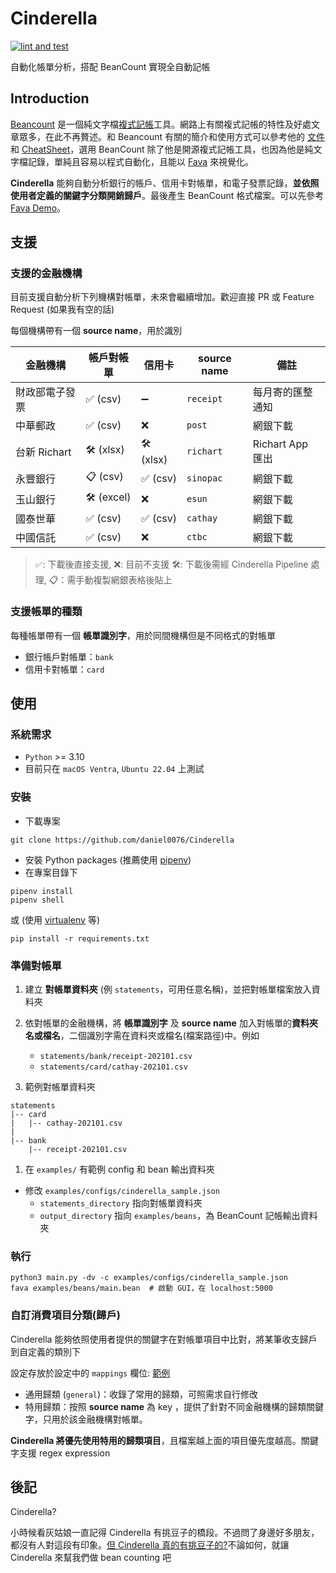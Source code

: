 Cinderella
===
[![lint and test](https://github.com/daniel0076/Cinderella/actions/workflows/main.yml/badge.svg?branch=main)](https://github.com/daniel0076/Cinderella/actions/workflows/main.yml)

自動化帳單分析，搭配 BeanCount 實現全自動記帳

## Introduction

[Beancount](https://github.com/beancount/beancount) 是一個純文字檔[複式記帳](https://zh.wikipedia.org/wiki/复式簿记)工具。網路上有關複式記帳的特性及好處文章眾多，在此不再贅述。和 Beancount 有關的簡介和使用方式可以參考他的 [文件](https://beancount.github.io/docs/) 和 [CheatSheet](https://beancount.github.io/docs/beancount_cheat_sheet.html)，選用 BeanCount 除了他是開源複式記帳工具，也因為他是純文字檔記錄，單純且容易以程式自動化，且能以 [Fava](https://github.com/beancount/fava) 來視覺化。

**Cinderella** 能夠自動分析銀行的帳戶、信用卡對帳單，和電子發票記錄，**並依照使用者定義的關鍵字分類開銷歸戶**。最後產生 BeanCount 格式檔案。可以先參考 [Fava Demo](https://fava.pythonanywhere.com)。

## 支援

### 支援的金融機構

目前支援自動分析下列機構對帳單，未來會繼續增加。歡迎直接 PR 或 Feature Request (如果我有空的話)

每個機構帶有一個 **source name**，用於識別


| 金融機構         | 帳戶對帳單  | 信用卡      | **source name**   | 備註 |
| -----------      | ----------- | ----------- | -----------       | ----------- |
| 財政部電子發票   | ✅ (csv)    |➖           | `receipt`         | 每月寄的匯整通知  |
| 中華郵政         | ✅ (csv)    |❌           | `post`            | 網銀下載           |
| 台新 Richart     | 🛠 (xlsx)   |🛠 (xlsx)    | `richart`         | Richart App 匯出 |
| 永豐銀行         | 📋 (csv)    |✅ (csv)     | `sinopac`         | 網銀下載   |
| 玉山銀行         | 🛠 (excel)  |❌           | `esun`            | 網銀下載|
| 國泰世華         | ✅ (csv)    |✅ (csv)     | `cathay`          | 網銀下載           |
| 中國信託         | ✅ (csv)    |❌           | `ctbc`            | 網銀下載 |


> ✅: 下載後直接支援, ❌: 目前不支援
> 🛠: 下載後需經 Cinderella Pipeline 處理, 📋：需手動複製網銀表格後貼上


### 支援帳單的種類

每種帳單帶有一個 **帳單識別字**，用於同間機構但是不同格式的對帳單

+ 銀行帳戶對帳單：`bank`
+ 信用卡對帳單：`card`


## 使用

### 系統需求

+ `Python`  >= 3.10
+ 目前只在 `macOS Ventra`, `Ubuntu 22.04` 上測試

### 安裝

+ 下載專案
```
git clone https://github.com/daniel0076/Cinderella
```

+ 安裝 Python packages (推薦使用 [pipenv](https://pipenv.pypa.io/en/latest/))
+ 在專案目錄下
```
pipenv install
pipenv shell
```
或 (使用 [virtualenv](https://virtualenv.pypa.io/en/latest/) 等)
```
pip install -r requirements.txt
```

### 準備對帳單

1. 建立 **對帳單資料夾** (例 `statements`，可用任意名稱)，並把對帳單檔案放入資料夾
1. 依對帳單的金融機構，將 **帳單識別字** 及 **source name** 加入對帳單的**資料夾名或檔名**，二個識別字需在資料夾或檔名(檔案路徑)中。例如
    + `statements/bank/receipt-202101.csv`
    + `statements/card/cathay-202101.csv`

1. 範例對帳單資料夾
```
statements
|-- card
|   |-- cathay-202101.csv
|
|-- bank
    |-- receipt-202101.csv
```

1. 在 `examples/` 有範例 config 和 bean 輸出資料夾
 + 修改 `examples/configs/cinderella_sample.json`
   + `statements_directory` 指向對帳單資料夾
   + `output_directory` 指向 `examples/beans`，為 BeanCount 記帳輸出資料夾

### 執行

```
python3 main.py -dv -c examples/configs/cinderella_sample.json
fava examples/beans/main.bean  # 啟動 GUI，在 localhost:5000
```

### 自訂消費項目分類(歸戶)

Cinderella 能夠依照使用者提供的關鍵字在對帳單項目中比對，將某筆收支歸戶到自定義的類別下

設定存放於設定中的 `mappings` 欄位: [範例](https://github.com/daniel0076/Cinderella/tree/main/Cinderella/examples/configs/cinderella_sample.json)

+ 通用歸類 (`general`)：收錄了常用的歸類，可照需求自行修改
+ 特用歸類：按照 **source name** 為 key ，提供了針對不同金融機構的歸類關鍵字，只用於該金融機構對帳單。

**Cinderella 將優先使用特用的歸類項目**，且檔案越上面的項目優先度越高。關鍵字支援 regex expression

## 後記

Cinderella?

小時候看灰姑娘一直記得 Cinderella 有挑豆子的橋段。不過問了身邊好多朋友，都沒有人對這段有印象。[但 Cinderella 真的有挑豆子的?](https://sites.pitt.edu/~dash/grimm021.html)不論如何，就讓 Cinderella 來幫我們做 bean counting 吧
